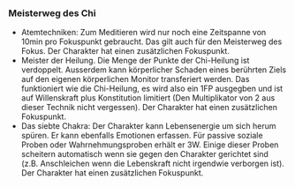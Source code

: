 ### Meisterweg des Chi

* Atemtechniken: Zum Meditieren wird nur noch eine Zeitspanne von 10min pro Fokuspunkt gebraucht. Das gilt auch für
den Meisterweg des Fokus. Der Charakter hat einen zusätzlichen Fokuspunkt.
* Meister der Heilung. Die Menge der Punkte der Chi-Heilung ist verdoppelt. Ausserdem kann körperlicher Schaden eines
berührten Ziels auf den eigenen körperlichen Monitor transferiert werden. Das funktioniert wie die Chi-Heilung, es
wird also ein 1FP ausgegben und ist auf Willenskraft plus Konstitution limitiert (Den Multiplikator von 2 aus dieser
Technik nicht vergessen). Der Charakter hat einen zusätzlichen Fokuspunkt.
* Das siebte Chakra: Der Charakter kann Lebensenergie um sich herum spüren. Er kann ebenfalls Emotionen erfassen.
Für passive soziale Proben oder Wahrnehmungsproben erhält er 3W. Einige dieser Proben scheitern automatisch wenn sie
gegen den Charakter gerichtet sind (z.B. Anschleichen wenn die Lebenskraft nicht irgendwie verborgen ist).
Der Charakter hat einen zusätzlichen Fokuspunkt.
